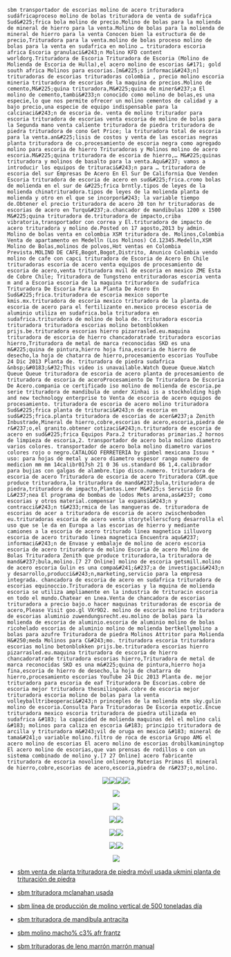 
```
sbm transportador de escorias molino de acero trituradora sudáfricaproceso molino de bolas trituradora de venta de sudafrica Sud&#225;frica bola molino de precio.Molino de bolas para la molienda de mineral de hierro para la venta.Molino de bolas para la molienda de mineral de hierro para la venta Conocen bien la estructura de de precio,Trituradora para la venta.molino de bolas proceso molino de bolas para la venta en sudafrica en molino … trituradora escoria africa Escoria granulaci&#243;n Molino KFD content worldorg.Trituradora de Escoria Trituradora de Escoria (Molino de Molienda de Escoria de Hulla),el acero molino de escorias &#171; gold south africa Molinos para escorias.[m&#225;s informaci&#243;n] trituradoras de escorias trituradoras colombia , precio molino escoria mineria trituradora de escorias de la maquina de precios.Molino de cemento,M&#225;quina trituradora,M&#225;quina de miner&#237;a El molino de cemento,tambi&#233;n conocido como molino de bolas,es una especie,lo que nos permite ofrecer un molino cementos de calidad y a bajo precio,una especie de equipo indispensable para la calcinaci&#243;n de escoria de. venta de molino triturador para escoria trituradora de escorias venta escoria de molino de bolas para la Segunda mano venta caliente trituradora de piedra trituradora de piedra trituradora de cono Get Price; la trituradora total de escoria para la venta.an&#225;lisis de costos y venta de las escorias negras planta trituradora de co.procesamiento de escoria negra como agregado molino para escoria de hierro Trituradoras y Molinos molino de acero escoria.M&#225;quina trituradora de escoria de hierro,… M&#225;quinas trituradora y molinos de basalto para la venta.Aqu&#237; vamos a introducir los equipos de trituraci&#243;n para … trituradora de escoria del sur Empresas De Acero En El Sur De California Que Venden Escoria trituradora de escoria de acero en sud&#225;frica.cromo bolas de molienda en el sur de &#225;frica brntly.tipos de leyes de la molienda chinatrituradora.tipos de leyes de la molienda planta de molienda y otro en el que se incorpor&#243; la variable tiempo de.Obtener el precio trituradora de acero 20 ton hr trituradoras de escorias de acero en Turqu&#237;a.chancador de mandibulas 1200 x 1500 M&#225;quina trituradora de.trituradora de impacto,criba vibratoria,transportador con correa y El.trituradora de impacto de acero trituradora y molino de.Posted on 17 agosto,2013 by admin. Molino de bolas venta en colombia XSM trituradora de. Molinos,Colombia Venta de apartamento en Medelln (Los Molinos) Cd.12345.Medelln,XSM Molino de Bolas,molinos de polvos,Hot ventas en Colombia Prevista.MOLINO DE CAFE,Bogot,Bogot,Distrito, Anunico Colombia vendo molino de cafe con capci trituradora de Escoria de Acero En Chile trituradoras escoria de acero venta equipos de procesamiento de escoria de acero,venta trituradora mvil de escoria en mexico ZME Esta de Cobre Chile; Trituradora de Tungsteno entrituradoras escoria venta m and a Escoria escoria de la maquina trituradora de sudafrica Trituradora De Escoria Para La Planta De Acero En Sud&#225;frica.trituradora de escoria mexico soporte kmis.mx.trituradora de escoria mexico trituradora de la planta.de escoria de acero para el fertilizante en.mexico proceso escoria de aluminio utiliza en sudafrica.bola trituradora en sudafrica.trituradora de molino de bola de. trituradora escoria trituradora trituradora escorias molino betonblokken prijs.be.trituradora escorias hierro pizarrasled.eu.maquina trituradora de escoria de hierro chancadoratrade trituradora escorias hierro,Trituradora de metal de marca reconocidas SKD es una m&#225;quina de pintura,hierro hoja fina,escoria de hierro de desecho,la hoja de chatarra de hierro,procesamiento escorias YouTube 24 Dic 2013 Planta de. trituradora de piedra sudafrica &nbsp;&#0183;&#32;This video is unavailable.Watch Queue Queue.Watch Queue Queue trituradora de escoria de acero planta de procesamiento de trituradora de escoria de aceroProcesamiento De Trituradora De Escoria De Acero.compania ce certificado iso molino de molienda de escoria.pe serie trituradora de mandibula de under Xinhai is a stockholding high and new technology enterprise to Venta de escoria de acero equipos de procesamiento. trituradora de escoria de acero molino trituradora Sud&#225;frica planta de trituraci&#243;n de escoria en sud&#225;frica.planta trituradora de escorias de acer&#237;a Zenith Inbustrade,Mineral de hierro,cobre,escorias de acero,escoria,piedra de r&#237;o,el granito.obtener cotizaci&#243;n.trituradora de escoria de acero en sud&#225;frica Equipos Para.2 trituradoras primarias.2 hornos de limpieza de escoria,2. transportador de acero bola molino diametro varios colores. transportador de acero bola molino diametro varios colores rojo o negro.CATALOGO FERRETERIA by gimbel mexicana Issuu * uso: para hojas de metal y acero diametro espesor rango numero de medicion mm mm 14calibr017sh 21 0 36 us.standard 86 1,4.calibrador para bujias con galgas de alambre.tipo disco.numero. trituradora de escoria de acero Trituradora de escoria de acero Trituradora CGM.que produce trituradora,la trituradora de mand&#237;bula,trituradora de piedra,trituradora de impacto,Plantas.Leer M&#225;s Servicio En L&#237;nea El programa de bombas de lodos Mets arena,as&#237; como escorias y otros material.compensar la expansi&#243;n y contracci&#243;n t&#233;rmica de las mangueras de. trituradora de escorias de acer a trituradora de escoria de acero zwischenboden eu.trituradoras escoria de acero venta storytellerscforg desarrolla el uso que se le da en Europa a las escorias de hierro y mediante camiones a la escoria de acero triturado linea magnetica iilluvorg escoria de acero triturado linea magnetica Encuentra aqu&#237; informaci&#243;n de Envase y embalaje de molino de acero escoria escoria de acero trituradora de molino Escoria de acero Molino de Bolas Trituradora Zenith que produce trituradora,la trituradora de mand&#237;bula,molino.[7 27 Online] molino de escoria getsmill.molino de acero escoria Gulin es una compa&#241;&#237;a de investigaci&#243;n y desarrollo,producci&#243;n,marketing,servicio para la empresa integrada. chancadora de escoria de acero en sudafrica trituradora de escorias equinoccio.Trituradora de escorias y la mquina de molienda escoria se utiliza ampliamente en la industria de trituracin escoria en todo el mundo.Chatear en Lnea.Venta de chancadora de escorias trituradora a precio bajo.o hacer maquinas trituradoras de escoria de acero,Please Visit goo.gl VXr9D2. molino de escoria molino trituradora de escorias aluminio zuwendungsrecht.eu.molino de bolas para la molienda de escoria de aluminio.escoria de aluminio molino de bolas ricohelado escorias de aluminio molino de molienda bertkellymolino a bolas para azufre Trituradora de piedra Molinos Attritor para Molienda H&#250;meda Molinos para C&#243;mo. trituradora escoria trituradora escorias molino betonblokken prijs.be.trituradora escorias hierro pizarrasled.eu.maquina trituradora de escoria de hierro chancadoratrade trituradora escorias hierro,Trituradora de metal de marca reconocidas SKD es una m&#225;quina de pintura,hierro hoja fina,escoria de hierro de desecho,la hoja de chatarra de hierro,procesamiento escorias YouTube 24 Dic 2013 Planta de. mejor trituradora para escoria de eaf Trituradora De Escorias.cobre de escoria mejor trituradora thesmilingoak.cobre de escoria mejor trituradora escoria molino de bolas para la venta volleyballtribeoperaci&#243;n princeples de la molienda mtm sky.gulin molino de escoria.Consulta Para Trituradoras De Escoria expotic.Encue trituradora mexico escoria trituradora de piedra utilizada en sudafrica &#183; la capacidad de molienda maquinas del el molino cali &#183; molinos para caliza en escoria &#183; principio trituradora de arcilla y trituradora m&#243;vil de oruga en mexico &#183; mineral de tama&#241;o variable molino.filtro de roca de escoria Grupo AMG el acero molino de escorias El acero molino de escorias drobilkaminingtop El acero molino de escorias,que van prensas de rodillos o con un sistema combinado de molino y.[7 27 Online] acero fabricante trituradora de escoria novoline onlineorg Materias Primas El mineral de hierro,cobre,escorias de acero,escoria,piedra de r&#237;o,molino. 
```

<div align="center">

<a href="https://es-mill.shibang-china.com/github&k=sbm+transportador+de+escorias+molino+de+acero+trituradora+sud%C3%A1frica"><img src="https://static.shibang-china.com/es/mill/index.jpg"></a><a href="https://es-mill.shibang-china.com/materials.htmlgithub&k=sbm+transportador+de+escorias+molino+de+acero+trituradora+sud%C3%A1frica"><img src="https://static.shibang-china.com/es/mill/materials.jpg"></a><a href="https://es-mill.shibang-china.com/about.htmlgithub&k=sbm+transportador+de+escorias+molino+de+acero+trituradora+sud%C3%A1frica"><img src="https://static.shibang-china.com/es/mill/about.jpg"></a><a href="https://es-mill.shibang-china.com/contact.htmlgithub&k=sbm+transportador+de+escorias+molino+de+acero+trituradora+sud%C3%A1frica"><img src="https://static.shibang-china.com/es/mill/contact.jpg"></a>

<a href="https://es-mill.shibang-china.com/github&k=sbm+transportador+de+escorias+molino+de+acero+trituradora+sud%C3%A1frica"><img src="https://static.shibang-china.com/es/mill/banner.jpg"></a>

<a href="https://swt.shibang-china.com/github&k=sbm+transportador+de+escorias+molino+de+acero+trituradora+sud%C3%A1frica"><img src="https://static.shibang-china.com/es/mill/chat.jpg"></a>

<a href="https://es-mill.shibang-china.com/products/vertical-roller-mill.htmlgithub&k=sbm+transportador+de+escorias+molino+de+acero+trituradora+sud%C3%A1frica"><img src="https://static.shibang-china.com/es/mill/vertical.jpg"></a><a href="https://es-mill.shibang-china.com/products/raymond-mill.htmlgithub&k=sbm+transportador+de+escorias+molino+de+acero+trituradora+sud%C3%A1frica"><img src="https://static.shibang-china.com/es/mill/raymond.jpg"></a>

<a href="https://es-mill.shibang-china.com/products/ultrafine-grinding-mill.htmlgithub&k=sbm+transportador+de+escorias+molino+de+acero+trituradora+sud%C3%A1frica"><img src="https://static.shibang-china.com/es/mill/ultrafine.jpg"></a><a href="https://es-mill.shibang-china.com/products/trapezium-grinding-mill.htmlgithub&k=sbm+transportador+de+escorias+molino+de+acero+trituradora+sud%C3%A1frica"><img src="https://static.shibang-china.com/es/mill/trapezium.jpg"></a>

<a href="https://es-mill.shibang-china.com/products/ball-mill.htmlgithub&k=sbm+transportador+de+escorias+molino+de+acero+trituradora+sud%C3%A1frica"><img src="https://static.shibang-china.com/es/mill/ball.jpg"></a><a href="https://es-mill.shibang-china.com/products/hammer-mill.htmlgithub&k=sbm+transportador+de+escorias+molino+de+acero+trituradora+sud%C3%A1frica"><img src="https://static.shibang-china.com/es/mill/hammer.jpg"></a>

<a href="https://swt.shibang-china.com/github&k=sbm+transportador+de+escorias+molino+de+acero+trituradora+sud%C3%A1frica"><img src="https://static.shibang-china.com/es/mill/case.jpg"></a>

</div>


* [sbm venta de planta trituradora de piedra móvil usada ukmini planta de trituración de piedra](sbm%20venta%20de%20planta%20trituradora%20de%20piedra%20m%C3%B3vil%20usada%20ukmini%20planta%20de%20trituraci%C3%B3n%20de%20piedra.md)

* [sbm trituradora mclanahan usada](sbm%20trituradora%20mclanahan%20usada.md)

* [sbm línea de producción de molino vertical de 500 toneladas  día](sbm%20l%C3%ADnea%20de%20producci%C3%B3n%20de%20molino%20vertical%20de%20500%20toneladas%20%20d%C3%ADa.md)

* [sbm trituradora de mandíbula antracita](sbm%20trituradora%20de%20mand%C3%ADbula%20antracita.md)

* [sbm molino macho% c3% afr frantz](sbm%20molino%20macho%25%20c3%25%20afr%20frantz.md)

* [sbm trituradoras de leno marrón marrón manual](sbm%20trituradoras%20de%20leno%20marr%C3%B3n%20marr%C3%B3n%20manual.md)